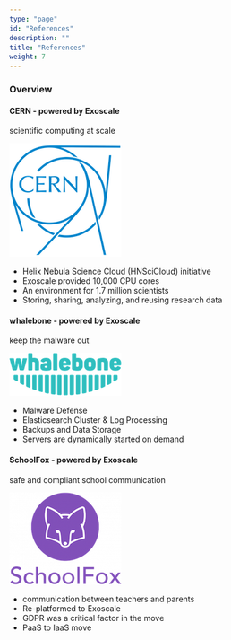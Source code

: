 ```yaml
---
type: "page"
id: "References"
description: ""
title: "References"
weight: 7
---
```



### Overview

#### CERN - powered by Exoscale

scientific computing at scale

![ref-cern](ref-cern.png)

- Helix Nebula Science Cloud (HNSciCloud) initiative
- Exoscale provided 10,000 CPU cores
- An environment for 1.7 million scientists
- Storing, sharing, analyzing, and reusing research data

#### whalebone - powered by Exoscale

keep the malware out

![ref-whalebone](ref-whalebone.png)

- Malware Defense
- Elasticsearch Cluster & Log Processing
- Backups and Data Storage
- Servers are dynamically started on demand

#### SchoolFox - powered by Exoscale

safe and compliant school communication

![ref-schoolfox](ref-schoolfox.png)

- communication between teachers and parents
- Re-platformed to Exoscale
- GDPR was a critical factor in the move
- PaaS to IaaS move